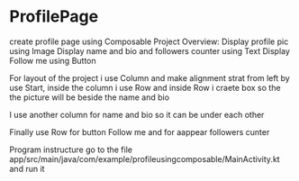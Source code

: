 # ProfilePage
create profile page using Composable 
Project Overview:
Display profile pic using Image
Display name and bio and followers counter using Text 
Display Follow me using Button 

For layout of the project 
i use Column and make alignment strat from left by use Start, inside the column i use Row and inside Row i craete box so the the picture will be beside the name and bio 

I use another column for name and bio so it can be under each other 

Finally use Row for button Follow me and for aappear followers cunter 

Program instructure
go to the file app/src/main/java/com/example/profileusingcomposable/MainActivity.kt and run it 

